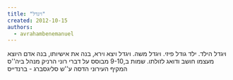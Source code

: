 ```yaml
---
title: "ויגדל"
created: 2012-10-15
authors: 
  - avrahambenemanuel
---
```


ויגדל הילד. ילד גודל פיזי. ויגדל משה. ויגדל ויצא וירא, בנה את אישיותו, בנה אדם היוצא מעצמו חושב ודואג לזולתו. שמות ב,9-10 מבוסס על דברי רוני הרניק מנהל ביה''ס המקיף העירוני הדסה ע''ש סליגסברג - ברנדייס
